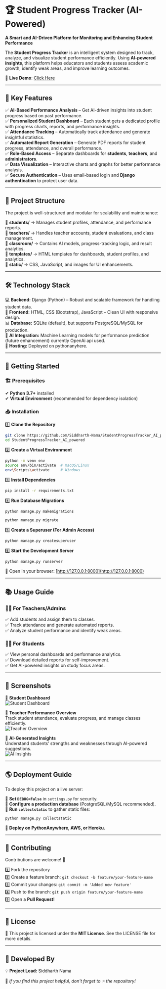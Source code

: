 # 🏆 Student Progress Tracker (AI-Powered)  
**A Smart and AI-Driven Platform for Monitoring and Enhancing Student Performance**  

The **Student Progress Tracker** is an intelligent system designed to track, analyze, and visualize student performance efficiently. Using **AI-powered insights**, this platform helps educators and students assess academic growth, identify weak areas, and improve learning outcomes.  

📌 **Live Demo**: [Click Here](#)

---

## 🚀 Key Features  

✅ **AI-Based Performance Analysis** – Get AI-driven insights into student progress based on past performance.  
✅ **Personalized Student Dashboard** – Each student gets a dedicated profile with progress charts, reports, and performance insights.  
✅ **Attendance Tracking** – Automatically track attendance and generate insightful statistics.  
✅ **Automated Report Generation** – Generate PDF reports for student progress, attendance, and overall performance.  
✅ **Role-Based Access** – Separate dashboards for **students**, **teachers**, and **administrators**.  
✅ **Data Visualization** – Interactive charts and graphs for better performance analysis.  
✅ **Secure Authentication** – Uses email-based login and **Django authentication** to protect user data.  

---

## 📁 Project Structure  

The project is well-structured and modular for scalability and maintenance:  

📂 **students/** → Manages student profiles, attendance, and performance reports.  
📂 **teachers/** → Handles teacher accounts, student evaluations, and class management.  
📂 **classroom/** → Contains AI models, progress-tracking logic, and result analytics.  
📂 **templates/** → HTML templates for dashboards, student profiles, and analytics.  
📂 **static/** → CSS, JavaScript, and images for UI enhancements.  

---

## 🛠️ Technology Stack  

💻 **Backend:** Django (Python) – Robust and scalable framework for handling student data.  
🎨 **Frontend:** HTML, CSS (Bootstrap), JavaScript – Clean UI with responsive design.  
📊 **Database:** SQLite (default), but supports PostgreSQL/MySQL for production.  
🧠 **AI Integration:** Machine Learning models for performance prediction (future enhancement) currently OpenAi api used.  
🚀 **Hosting:** Deployed on pythonanyhere.  

---

## 📖 Getting Started  

### 🏗 Prerequisites  

✔ **Python 3.7+** installed  
✔ **Virtual Environment** (recommended for dependency isolation)  

### 📥 Installation  

1️⃣ **Clone the Repository**  

```bash
git clone https://github.com/Siddharth-Nama/StudentProgressTracker_AI_powered.git
cd StudentProgressTracker_AI_powered
```

2️⃣ **Create a Virtual Environment**  

```bash
python -m venv env
source env/bin/activate  # macOS/Linux
env\Scripts\activate     # Windows
```

3️⃣ **Install Dependencies**  

```bash
pip install -r requirements.txt
```

4️⃣ **Run Database Migrations**  
```bash
python manage.py makemigrations
```
```bash
python manage.py migrate
```

5️⃣ **Create a Superuser (For Admin Access)**  

```bash
python manage.py createsuperuser
```

6️⃣ **Start the Development Server**  

```bash
python manage.py runserver
```

🔗 Open in your browser: [http://127.0.0.1:8000](http://127.0.0.1:8000)  

---

## 📚 Usage Guide  

### 👩‍🏫 **For Teachers/Admins**  
✅ Add students and assign them to classes.  
✅ Track attendance and generate automated reports.  
✅ Analyze student performance and identify weak areas.  

### 🧑‍🎓 **For Students**  
✅ View personal dashboards and performance analytics.  
✅ Download detailed reports for self-improvement.  
✅ Get AI-powered insights on study focus areas.  

---

## 📸 Screenshots  

📌 **Student Dashboard**   
![Student Dashboard](static/images/s.png)  

📌 **Teacher Performance Overview**  
Track student attendance, evaluate progress, and manage classes efficiently.  
![Teacher Overview](static/images/t.jpg)  

📌 **AI-Generated Insights**  
Understand students’ strengths and weaknesses through AI-powered suggestions.  
![AI Insights](static/images/tt.jpg)  

---

## 🌎 Deployment Guide  

To deploy this project on a live server:  

🔹 **Set `DEBUG=False`** in `settings.py` for security.  
🔹 **Configure a production database** (PostgreSQL/MySQL recommended).  
🔹 **Run `collectstatic`** to gather static files:  
```bash
python manage.py collectstatic
```
🔹 **Deploy on PythonAnywhere, AWS, or Heroku**.  

---

## 🤝 Contributing  

Contributions are welcome! 🎉  

1️⃣ Fork the repository  
2️⃣ Create a feature branch: `git checkout -b feature/your-feature-name`  
3️⃣ Commit your changes: `git commit -m 'Added new feature'`  
4️⃣ Push to the branch: `git push origin feature/your-feature-name`  
5️⃣ Open a **Pull Request**!  

---

## 📜 License  

📝 This project is licensed under the **MIT License**. See the LICENSE file for more details.  

---

## 👥 Developed By  

💡 **Project Lead:** Siddharth Nama  

💙 *If you find this project helpful, don't forget to ⭐ the repository!*  
